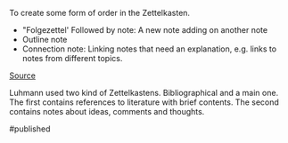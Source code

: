 To create some form of order in the Zettelkasten.

- "Folgezettel' Followed by note: A new note adding on another note 
- Outline note
- Connection note: Linking notes that need an explanation, e.g. links to notes from different topics.

[Source](https://zettelkasten.de/posts/understanding-hierarchy-translating-folgezettel/)

Luhmann used two kind of Zettelkastens. Bibliographical and a main one. The first contains references to literature with brief contents. The second contains notes about ideas, comments and thoughts.


#published 